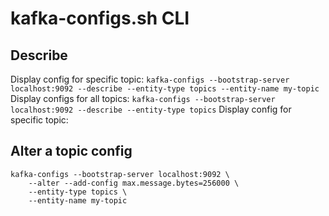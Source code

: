 # kafka-configs.sh CLI

## Describe
Display config for specific topic: `kafka-configs --bootstrap-server localhost:9092 --describe --entity-type topics --entity-name my-topic`
Display configs for all topics: `kafka-configs --bootstrap-server localhost:9092 --describe --entity-type topics`
Display config for specific topic: 
## Alter a topic config
```
kafka-configs --bootstrap-server localhost:9092 \
    --alter --add-config max.message.bytes=256000 \
    --entity-type topics \
    --entity-name my-topic
```
